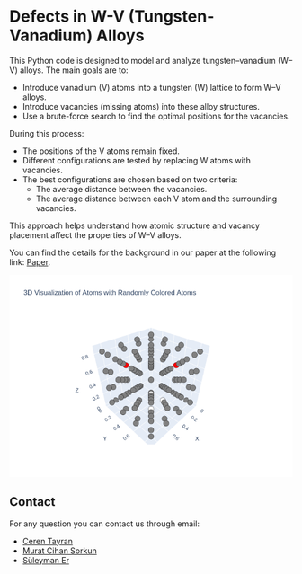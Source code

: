 # Defects in W-V (Tungsten-Vanadium) Alloys

This Python code is designed to model and analyze tungsten–vanadium (W–V) alloys. The main goals are to:

- Introduce vanadium (V) atoms into a tungsten (W) lattice to form W–V alloys.
- Introduce vacancies (missing atoms) into these alloy structures.
- Use a brute-force search to find the optimal positions for the vacancies.

During this process:

- The positions of the V atoms remain fixed.
- Different configurations are tested by replacing W atoms with vacancies.
- The best configurations are chosen based on two criteria:
  - The average distance between the vacancies.
  - The average distance between each V atom and the surrounding vacancies.

This approach helps understand how atomic structure and vacancy placement affect the properties of W–V alloys.



You can find the details for the background in our paper at the following link: [Paper](https://).

![Supercell](https://raw.githubusercontent.com/ergroup/Defect-in-W-V-Alloys/refs/heads/main/atoms_plot_3v_max.png)

## Contact

For any question you can contact us through email:

- [Ceren Tayran](https://www.linkedin.com/in/ceren-tayran-2a3bb655/)
- [Murat Cihan Sorkun](https://www.linkedin.com/in/murat-cihan-sorkun/)
- [Süleyman Er](https://www.linkedin.com/in/suleymaner/)
